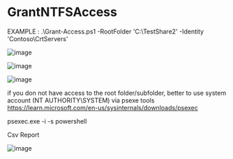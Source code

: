 # GrantNTFSAccess

EXAMPLE :   .\Grant-Access.ps1 -RootFolder 'C:\TestShare2\' -Identity 'Contoso\CrtServers'

![image](https://github.com/PSGuy-x64/GrantNTFSAccess/assets/130890375/47bb0ac8-6633-4670-bb76-ad2c9aa2a088)

![image](https://github.com/PSGuy-x64/GrantNTFSAccess/assets/130890375/19b12cf0-ff3f-4ae9-b106-e178cb3f1e52)

![image](https://github.com/PSGuy-x64/GrantNTFSAccess/assets/130890375/8353cab2-278a-4149-9ee6-57c139e16e5b)


if you don not have access to the root folder/subfolder, better to use system account (NT AUTHORITY\SYSTEM) via psexe tools
https://learn.microsoft.com/en-us/sysinternals/downloads/psexec

psexec.exe -i -s powershell

Csv Report

![image](https://github.com/PSGuy-x64/GrantNTFSAccess/assets/130890375/042aaf87-e652-49da-b592-2a74e68f1257)
